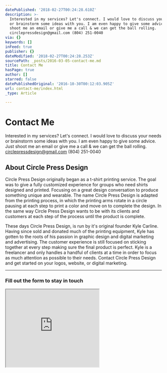 ```yaml
---
datePublished: '2018-02-27T00:24:28.610Z'
description: >-
  Interested in my services? Let's connect. I would love to discuss your needs
  or brainstorm some ideas with you. I am even happy to give some advice. Just
  shoot me an email or give me a call & we can get the ball rolling.
  circlepressdesign@gmail.com (804) 251-0040
via: {}
keywords: []
inFeed: true
publisher: {}
dateModified: '2018-02-27T00:24:28.253Z'
sourcePath: _posts/2016-03-05-contact-me.md
title: Contact Me
hasPage: true
author: []
starred: false
datePublishedOriginal: '2016-10-30T00:12:03.905Z'
url: contact-me/index.html
_type: Article

---
```

# Contact Me

Interested in my services? Let's connect. I would love to discuss your needs or brainstorm some ideas with you. I am even happy to give some advice. Just shoot me an email or give me a call & we can get the ball rolling. circlepressdesign@gmail.com (804) 251-0040

## About Circle Press Design

Circle Press Design originally began as a t-shirt printing service. The goal was to give a fully customized experience for groups who need shirts designed and printed. Focusing on a great design conversation to produce something unique and wearable. The name Circle Press Design is adapted from the printing process, in which the printing arms rotate in a circle pausing at each step to print a color and move on to complete the design. In the same way Circle Press Design wants to be with its clients and customers at each step of the process until the product is complete.

These days Circle Press Design, is run by it's original founder Kyle Carline. Having since sold and donated much of the printing equipment, Kyle has gotten to the roots of his passion in graphic design and digital marketing and advertising. The customer experience is still focused on sticking together at every step making sure the final product is perfect. Kyle is a freelancer and only handles a handful of clients at a time in order to focus as much attention as possible to their needs. Contact Circle Press Design and get started on your logos, website, or digital marketing.

---

### Fill out the form to stay in touch

<iframe src="https://the-grid.github.io/ed-userhtml/?g=eJy1Vdtu2zgQfddXTNQHO0Al9Zp2fUO7aIzdxmiLuntBF_tAUSOJG4pUSCqOE-TfOxRlN-2m222BCpBlUmcOh2fmUDPLjWgduG2L89jhhcv-YecszMaLCKDsFHdCK-A18tOlNs24pJ9DyDJYd3kjHOSdcx4gBT_FgmKu6AYCDI8QCj4MhGo7B-dMdmh3qP7p36bN9ueeKy2EZbnEAubgTIfTWyA9B72Pn0sJa3QHcUAZdJ1R-7DrKJplYT-LaGbdVuIiSkPKV1HO-GlldKeKhGupzQTu4JG_plGuTYEmMawQnZ3A4_ZiGg2YXFLYNGpZUQhVTeD-vfYCHt3zCC9hwqSo1AQ4KodmmCuQa8O8khNQWlFutMdWsu2ENJFCYZJL7VlLrVxixSUS75GnvI565W5N9j_T3NTC4edpPnzww9IMtb01z7K_vknUpz8o2QchWWqK0AuzXl3FGjKA7Rs6cTqptK4kJrZGdDFoFd7M46G7PprB1cIeTskqs7D9QIQNEzIebDUMKDGOtZYkwDw-DnMGzzphsFjALDcLf3_KUwpjnf8b37DoZ1RLj4FXHvQlGsm-yrJi_ybpiQAGKk4sdh4H6-yYgi7xsM7OnHFw-DxeU9GgQejaAy9R5rX2NgynjjV8HtfOtXaSZZtLU6RCUVmYKpikcvbogjmWtFpuSyFlvLjp5f9H0hrdCIt7jmeSObTue6g2NXObKinR8frLNF4yTh1DfP34t7crOqZGO94wmYYGS7lusoZxo21ms-cn5Zbnm2Z19l7hevXyz83yMfLLI1b9uv5paf64fLNxcsVfsfLk4e9PztdnXBy9X578kuEF8tF-2b6h51Bo3jVkl9SP7V-j25t79Hc0nKxkvONzwq-EdajQjIeI0V2gc3YxnOqYtgY97AWWrJNufBjOZq_JeL_hu3BFZXe1LiYwevN6_Y5Icl2QMRVuwBvnBdU1fEmuAwNA6mpUY4O2pW30S_r9aFJJ6mo8Wneco7UHRLXDHO5DOfProzHa3AzsJ8ajY__wgf04bYiGVSGaVt9X8AOyJWU_" height="250" style=""></iframe>